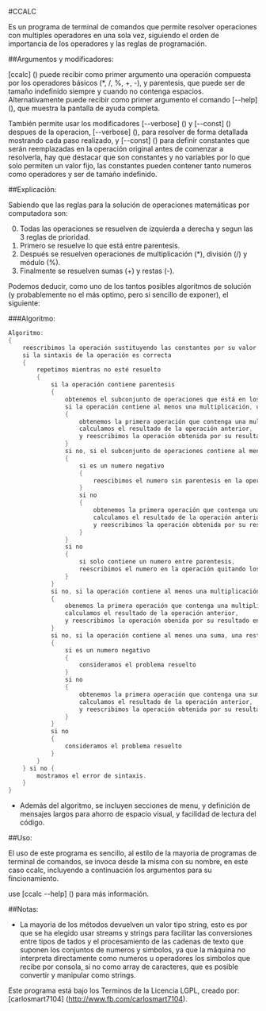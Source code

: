 #CCALC 

Es un programa de terminal de comandos que permite resolver operaciones con multiples operadores en una sola vez,
siguiendo el orden de importancia de los operadores y las reglas de programación.

##Argumentos y modificadores:

[ccalc] () puede recibir como primer argumento una operación compuesta por los operadores básicos (*, /, %, +, -), y parentesis, que puede ser de tamaño indefinido siempre y cuando no contenga espacios.
Alternativamente puede recibir como primer argumento el comando [--help] (), que muestra la pantalla de ayuda completa.

También permite usar los modificadores [--verbose] () y [--const] () despues de la operacion, [--verbose] (), para resolver de forma detallada mostrando cada paso realizado, y [--const] () para definir constantes que serán reemplazadas en la operación original antes de comenzar a resolverla, hay que destacar que son constantes y no variables por lo que solo permiten un valor fijo, las constantes pueden contener tanto numeros como operadores y ser de tamaño indefinido.

##Explicación:

 Sabiendo que las reglas para la solución de operaciones matemáticas por computadora son:

 0) Todas las operaciones se resuelven de izquierda a derecha y segun las 3 reglas de prioridad.
 1) Primero se resuelve lo que está entre parentesis.
 2) Después se resuelven operaciones de multiplicación (*), división (/) y módulo (%).
 3) Finalmente se resuelven sumas (+) y restas (-).

 Podemos deducir, como uno de los tantos posibles algoritmos de solución (y probablemente no el más optimo, pero si sencillo de exponer), el siguiente:

###Algoritmo:
```c++
Algoritmo:
{
    reescribimos la operación sustituyendo las constantes por su valor
    si la sintaxis de la operación es correcta
    {
        repetimos mientras no esté resuelto
        {
            si la operación contiene parentesis
            {
                obtenemos el subconjunto de operaciones que está en los parentesis mas internos
                si la operación contiene al menos una multiplicación, una división ó un módulo
                {
                    obtenemos la primera operación que contenga una multiplicación, una división ó un módulo,
                    calculamos el resultado de la operación anterior,
                    y reescribimos la operación obtenida por su resultado en el subconjunto de operaciones
                }
                si no, si el subconjunto de operaciones contiene al menos una suma, una resta ó un numero negativo
                {
                    si es un numero negativo
                    {
                        reescibimos el numero sin parentesis en la operación original                      
                    } 
                    si no
                    {
                        obtenemos la primera operación que contenga una suma ó una resta,
                        calculamos el resultado de la operación anterior,
                        y reescribimos la operación obtenida por su resultado en el subconjunto de operaciones 
                    }
                }
                si no 
                {
                    si solo contiene un numero entre parentesis,
                    reescribimos el numero en la operación quitando los parentesis
                }
            }
            si no, si la operación contiene al menos una multiplicación, una división o un módulo
            {
                obenemos la primera operación que contenga una multiplicación o una división o un módulo,
                calculamos el resultado de la operación anterior,
                y reescribimos la operación obenida por su resultado en la operación original 
            }
            si no, si la operación contiene al menos una suma, una resta o un numero negativo
            {
                si es un numero negativo
                {
                    consideramos el problema resuelto
                }
                si no
                {
                    obtenemos la primera operación que contenga una suma o una resta,
                    calculamos el resultado de la operación anterior,
                    y reescribimos la operación obtenida por su resultado en la operación original
                }
            }
            si no
            {
                consideramos el problema resuelto
            }
        }
    } si no {
        mostramos el error de sintaxis.
    }
}
```
* Además del algoritmo, se incluyen secciones de menu, y definición de mensajes largos para ahorro de espacio visual, y facilidad de lectura del código.

##Uso:

El uso de este programa es sencillo, al estilo de la mayoria de programas de terminal de comandos, se invoca desde la misma con su nombre, en este caso ccalc, incluyendo a continuación los argumentos para su fincionamiento.

use [ccalc --help] () para más información.

##Notas:

* La mayoria de los métodos devuelven un valor tipo string, esto es por que se ha elegido usar streams y strings para facilitar las conversiones entre tipos de tados y el procesamiento de las cadenas de texto que suponen los conjuntos de numeros y simbolos, ya que la máquina no interpreta directamente como numeros u operadores los simbolos que recibe por consola, si no como array de caracteres, que es posible convertir y manipular como strings.

Este programa está bajo los Terminos de la Licencia LGPL, creado por: [carlosmart7104] (http://www.fb.com/carlosmart7104).